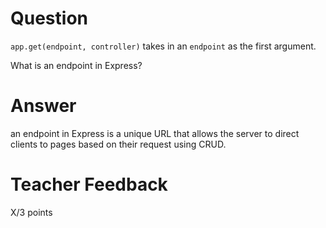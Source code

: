 # Question

`app.get(endpoint, controller)` takes in an `endpoint` as the first argument.

What is an endpoint in Express?

# Answer

an endpoint in Express is a unique URL that allows the server to direct clients to pages based on their request using CRUD. 

# Teacher Feedback

X/3 points
